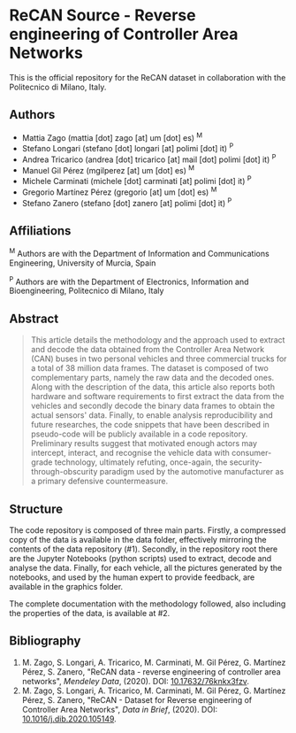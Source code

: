 # ReCAN Source - Reverse engineering of Controller Area Networks

This is the official repository for the ReCAN dataset in collaboration with the Politecnico di Milano, Italy.

## Authors
- Mattia Zago (mattia [dot] zago [at] um [dot] es) <sup>M</sup>
- Stefano Longari (stefano [dot] longari [at] polimi [dot] it) <sup>P</sup>
- Andrea Tricarico (andrea [dot] tricarico [at] mail [dot] polimi [dot] it) <sup>P</sup>
- Manuel Gil Pérez (mgilperez [at] um [dot] es) <sup>M</sup>
- Michele Carminati (michele [dot] carminati [at] polimi [dot] it) <sup>P</sup>
- Gregorio Martínez Pérez (gregorio [at] um [dot] es) <sup>M</sup>
- Stefano Zanero (stefano [dot] zanero [at] polimi [dot] it) <sup>P</sup>

## Affiliations
 <sup>M</sup> Authors are with the Department of Information and Communications Engineering, University of Murcia, Spain
 
 <sup>P</sup> Authors are with the Department of Electronics, Information and Bioengineering, Politecnico di Milano, Italy

## Abstract
>This article details the methodology and the approach used to extract and decode the data obtained from the Controller Area Network (CAN) buses in two personal vehicles and three commercial trucks for a total of 38 million data frames. The dataset is composed of two complementary parts, namely the raw data and the decoded ones. Along with the description of the data, this article also reports both hardware and software requirements to first extract the data from the vehicles and secondly decode the binary data frames to obtain the actual sensors' data. Finally, to enable analysis reproducibility and future researches, the code snippets that have been described in pseudo-code will be publicly available in a code repository. 
>Preliminary results suggest that motivated enough actors may intercept, interact, and recognise the vehicle data with consumer-grade technology, ultimately refuting, once-again, the security-through-obscurity paradigm used by the automotive manufacturer as a primary defensive countermeasure.

## Structure
The code repository is composed of three main parts. Firstly, a compressed copy of the data is available in the data folder, effectively mirroring the contents of the data repository (#1). Secondly, in the repository root there are the Jupyter Notebooks (python scripts) used to extract, decode and analyse the data. 
Finally, for each vehicle, all the pictures generated by the notebooks, and used by the human expert to provide feedback, are available in the graphics folder.

The complete documentation with the methodology followed, also including the properties of the data, is available at #2.

## Bibliography
1. M. Zago, S. Longari, A. Tricarico, M. Carminati, M. Gil Pérez, G. Martínez Pérez, S. Zanero, "ReCAN data - reverse engineering of controller area networks", _Mendeley Data_, (2020). DOI: [10.17632/76knkx3fzv](https://doi.org/10.17632/76knkx3fzv).
2. M. Zago, S. Longari, A. Tricarico, M. Carminati, M. Gil Pérez, G. Martínez Pérez, S. Zanero, "ReCAN - Dataset for Reverse engineering of Controller Area Networks", _Data in Brief_, (2020). DOI: [10.1016/j.dib.2020.105149](https://doi.org/10.1016/j.dib.2020.105149).
